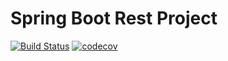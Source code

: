 # Spring Boot Rest Project

[![Build Status](https://app.travis-ci.com/AlexanderBanar/job4j_chat.svg?branch=master)](https://app.travis-ci.com/AlexanderBanar/job4j_chat)
[![codecov](https://codecov.io/gh/AlexanderBanar/job4j_chat/branch/master/graph/badge.svg?token=IHJ9SI2EKB)](https://codecov.io/gh/AlexanderBanar/job4j_chat)
